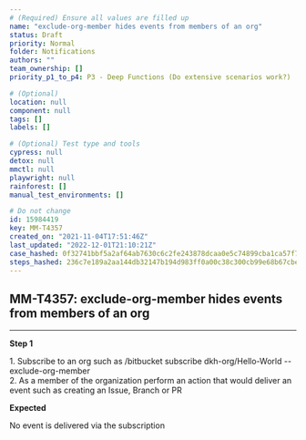 ```yaml
---
# (Required) Ensure all values are filled up
name: "exclude-org-member hides events from members of an org"
status: Draft
priority: Normal
folder: Notifications
authors: ""
team_ownership: []
priority_p1_to_p4: P3 - Deep Functions (Do extensive scenarios work?)

# (Optional)
location: null
component: null
tags: []
labels: []

# (Optional) Test type and tools
cypress: null
detox: null
mmctl: null
playwright: null
rainforest: []
manual_test_environments: []

# Do not change
id: 15984419
key: MM-T4357
created_on: "2021-11-04T17:51:46Z"
last_updated: "2022-12-01T21:10:21Z"
case_hashed: 0f32741bbf5a2af64ab7630c6c2fe243878dcaa0e5c74899cba1ca57f70e83b7dad56218c6c44242dd770d7759945085
steps_hashed: 236c7e189a2aa144db32147b194d983ff0a00c38c300cb99e68b67cbedf5e1baa7010e3cee3c85905f31f9905ea3109d
---
```


<!-- (Auto-generated) Based on frontmatter's "key" and "name" -->

## MM-T4357: exclude-org-member hides events from members of an org

---

**Step 1**

1\. Subscribe to an org such as /bitbucket subscribe dkh-org/Hello-World --exclude-org-member\
2\. As a member of the organization perform an action that would deliver an event such as creating an Issue, Branch or PR

**Expected**

No event is delivered via the subscription
